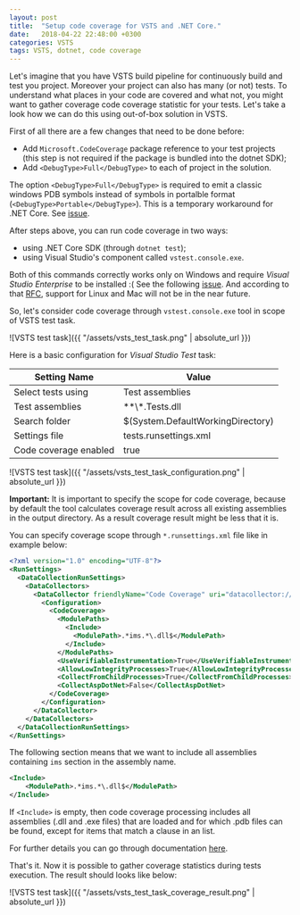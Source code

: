 ```yaml
---
layout: post
title:  "Setup code coverage for VSTS and .NET Core."
date:   2018-04-22 22:48:00 +0300
categories: VSTS
tags: VSTS, dotnet, code coverage
---
```


Let's imagine that you have VSTS build pipeline for continuously build and test you project. 
Moreover your project can also has many (or not) tests.
To understand what places in your code are covered and what not, you might want to gather coverage code coverage statistic for your tests. Let's take a look how we can do this using out-of-box solution in VSTS.

First of all there are a few changes that need to be done before:

*   Add `Microsoft.CodeCoverage` package reference to your test projects (this step is not required if the package is bundled into the dotnet SDK);
*   Add `<DebugType>Full</DebugType>` to each of project in the solution.

The option `<DebugType>Full</DebugType>` is required to emit a classic windows PDB symbols instead of symbols in portalble format (`<DebugType>Portable</DebugType>`). This is a temporary workaround for .NET Core. See [issue](https://github.com/Microsoft/vstest/issues/800).

After steps above, you can run code coverage in two ways:

*   using .NET Core SDK (through `dotnet test`);
*   using Visual Studio's component called `vstest.console.exe`.

Both of this commands correctly works only on Windows and require _Visual Studio Enterprise_ to be installed :( See the following [issue](https://github.com/Microsoft/vstest/issues/1312). And according to that [RFC](https://github.com/Microsoft/vstest-docs/blob/master/RFCs/0021-CodeCoverageForNetCore.md), support for Linux and Mac will not be in the near future.

So, let's consider code coverage through `vstest.console.exe` tool in scope of VSTS test task.

![VSTS test task]({{ "/assets/vsts_test_task.png" | absolute_url }})

Here is a basic configuration for _Visual Studio Test_ task:

| Setting Name          | Value                             |
| --------------------- | --------------------------------- |
| Select tests using    | Test assemblies                   |
| Test assemblies       | \*\*\\\*.Tests.dll                |
| Search folder         | $(System.DefaultWorkingDirectory) |
| Settings file         | tests.runsettings.xml             |
| Code coverage enabled | true                              |

![VSTS test task]({{ "/assets/vsts_test_task_configuration.png" | absolute_url }})

**Important:** It is important to specify the scope for code coverage, because by default the tool calculates coverage result across all existing assemblies in the output directory. As a result coverage result might be less that it is.

You can specify coverage scope through `*.runsettings.xml` file like in example below:

```xml
<?xml version="1.0" encoding="UTF-8"?>
<RunSettings>
  <DataCollectionRunSettings>
    <DataCollectors>
      <DataCollector friendlyName="Code Coverage" uri="datacollector://Microsoft/CodeCoverage/2.0">
        <Configuration>
          <CodeCoverage>
            <ModulePaths>
              <Include>
                <ModulePath>.*ims.*\.dll$</ModulePath>
              </Include>
            </ModulePaths>
            <UseVerifiableInstrumentation>True</UseVerifiableInstrumentation>
            <AllowLowIntegrityProcesses>True</AllowLowIntegrityProcesses>
            <CollectFromChildProcesses>True</CollectFromChildProcesses>
            <CollectAspDotNet>False</CollectAspDotNet>
          </CodeCoverage>
        </Configuration>
      </DataCollector>
    </DataCollectors>
  </DataCollectionRunSettings>
</RunSettings>
```

The following section means that we want to include all assemblies containing `ims` section in the assembly name.

```xml
<Include>
    <ModulePath>.*ims.*\.dll$</ModulePath>
</Include>
```

If `<Include>` is empty, then code coverage processing includes all assemblies (.dll and .exe files) that are loaded and for which .pdb files can be found, except for items that match a clause in an <Exclude> list.

For further details you can go through documentation [here](https://msdn.microsoft.com/en-us/library/jj159530.aspx).

That's it. Now it is possible to gather coverage statistics during tests execution. The result should looks like below:

![VSTS test task]({{ "/assets/vsts_test_task_coverage_result.png" | absolute_url }})
